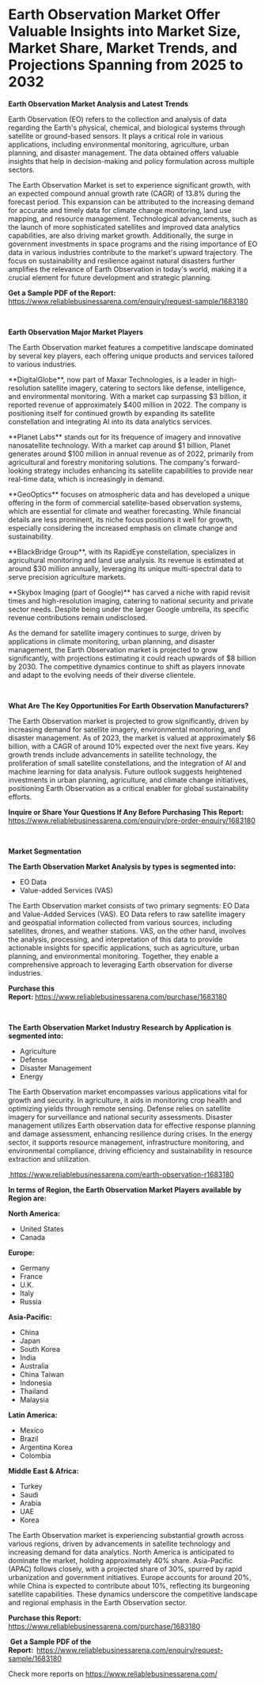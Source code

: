 <p><h1>Earth Observation Market Offer Valuable Insights into Market Size, Market Share, Market Trends, and Projections Spanning from 2025 to 2032</h1></p><p><strong>Earth Observation Market Analysis and Latest Trends</strong></p>
<p><p>Earth Observation (EO) refers to the collection and analysis of data regarding the Earth's physical, chemical, and biological systems through satellite or ground-based sensors. It plays a critical role in various applications, including environmental monitoring, agriculture, urban planning, and disaster management. The data obtained offers valuable insights that help in decision-making and policy formulation across multiple sectors.</p><p>The Earth Observation Market is set to experience significant growth, with an expected compound annual growth rate (CAGR) of 13.8% during the forecast period. This expansion can be attributed to the increasing demand for accurate and timely data for climate change monitoring, land use mapping, and resource management. Technological advancements, such as the launch of more sophisticated satellites and improved data analytics capabilities, are also driving market growth. Additionally, the surge in government investments in space programs and the rising importance of EO data in various industries contribute to the market's upward trajectory. The focus on sustainability and resilience against natural disasters further amplifies the relevance of Earth Observation in today's world, making it a crucial element for future development and strategic planning.</p></p>
<p><strong>Get a Sample PDF of the Report:&nbsp;</strong> <a href="https://www.reliablebusinessarena.com/enquiry/request-sample/1683180?utm_campaign=2385&utm_medium=2&utm_source=Github&utm_content=ia&utm_term=20022025&utm_id=earth-observation">https://www.reliablebusinessarena.com/enquiry/request-sample/1683180</a></p>
<p>&nbsp;</p>
<p><strong>Earth Observation Major Market Players</strong></p>
<p><p>The Earth Observation market features a competitive landscape dominated by several key players, each offering unique products and services tailored to various industries.</p><p>**DigitalGlobe**, now part of Maxar Technologies, is a leader in high-resolution satellite imagery, catering to sectors like defense, intelligence, and environmental monitoring. With a market cap surpassing $3 billion, it reported revenue of approximately $400 million in 2022. The company is positioning itself for continued growth by expanding its satellite constellation and integrating AI into its data analytics services.</p><p>**Planet Labs** stands out for its frequence of imagery and innovative nanosatellite technology. With a market cap around $1 billion, Planet generates around $100 million in annual revenue as of 2022, primarily from agricultural and forestry monitoring solutions. The company's forward-looking strategy includes enhancing its satellite capabilities to provide near real-time data, which is increasingly in demand.</p><p>**GeoOptics** focuses on atmospheric data and has developed a unique offering in the form of commercial satellite-based observation systems, which are essential for climate and weather forecasting. While financial details are less prominent, its niche focus positions it well for growth, especially considering the increased emphasis on climate change and sustainability.</p><p>**BlackBridge Group**, with its RapidEye constellation, specializes in agricultural monitoring and land use analysis. Its revenue is estimated at around $30 million annually, leveraging its unique multi-spectral data to serve precision agriculture markets.</p><p>**Skybox Imaging (part of Google)** has carved a niche with rapid revisit times and high-resolution imaging, catering to national security and private sector needs. Despite being under the larger Google umbrella, its specific revenue contributions remain undisclosed.</p><p>As the demand for satellite imagery continues to surge, driven by applications in climate monitoring, urban planning, and disaster management, the Earth Observation market is projected to grow significantly, with projections estimating it could reach upwards of $8 billion by 2030. The competitive dynamics continue to shift as players innovate and adapt to the evolving needs of their diverse clientele.</p></p>
<p>&nbsp;</p>
<p><strong>What Are The Key Opportunities For Earth Observation Manufacturers?</strong></p>
<p><p>The Earth Observation market is projected to grow significantly, driven by increasing demand for satellite imagery, environmental monitoring, and disaster management. As of 2023, the market is valued at approximately $6 billion, with a CAGR of around 10% expected over the next five years. Key growth trends include advancements in satellite technology, the proliferation of small satellite constellations, and the integration of AI and machine learning for data analysis. Future outlook suggests heightened investments in urban planning, agriculture, and climate change initiatives, positioning Earth Observation as a critical enabler for global sustainability efforts.</p></p>
<p><strong>Inquire or Share Your Questions If Any Before Purchasing This Report:</strong> <a href="https://www.reliablebusinessarena.com/enquiry/pre-order-enquiry/1683180?utm_campaign=2385&utm_medium=2&utm_source=Github&utm_content=ia&utm_term=20022025&utm_id=earth-observation">https://www.reliablebusinessarena.com/enquiry/pre-order-enquiry/1683180</a></p>
<p>&nbsp;</p>
<p><strong>Market Segmentation</strong></p>
<p><strong>The Earth Observation Market Analysis by types is segmented into:</strong></p>
<p><ul><li>EO Data</li><li>Value-added Services (VAS)</li></ul></p>
<p><p>The Earth Observation market consists of two primary segments: EO Data and Value-Added Services (VAS). EO Data refers to raw satellite imagery and geospatial information collected from various sources, including satellites, drones, and weather stations. VAS, on the other hand, involves the analysis, processing, and interpretation of this data to provide actionable insights for specific applications, such as agriculture, urban planning, and environmental monitoring. Together, they enable a comprehensive approach to leveraging Earth observation for diverse industries.</p></p>
<p><strong>Purchase this Report:&nbsp;</strong><a href="https://www.reliablebusinessarena.com/purchase/1683180?utm_campaign=2385&utm_medium=2&utm_source=Github&utm_content=ia&utm_term=20022025&utm_id=earth-observation">https://www.reliablebusinessarena.com/purchase/1683180</a></p>
<p>&nbsp;</p>
<p><strong>The Earth Observation Market Industry Research by Application is segmented into:</strong></p>
<p><ul><li>Agriculture</li><li>Defense</li><li>Disaster Management</li><li>Energy</li></ul></p>
<p><p>The Earth Observation market encompasses various applications vital for growth and security. In agriculture, it aids in monitoring crop health and optimizing yields through remote sensing. Defense relies on satellite imagery for surveillance and national security assessments. Disaster management utilizes Earth observation data for effective response planning and damage assessment, enhancing resilience during crises. In the energy sector, it supports resource management, infrastructure monitoring, and environmental compliance, driving efficiency and sustainability in resource extraction and utilization.</p></p>
<p><a href="https://www.reliablebusinessarena.com/earth-observation-r1683180?utm_campaign=2385&utm_medium=2&utm_source=Github&utm_content=ia&utm_term=20022025&utm_id=earth-observation">&nbsp;https://www.reliablebusinessarena.com/earth-observation-r1683180</a></p>
<p><strong>In terms of Region, the Earth Observation Market Players available by Region are:</strong></p>
<p>
    <p> <strong> North America: </strong>
        <ul>
            <li>United States</li>
            <li>Canada</li>
        </ul>
        </p> 
    <p> <strong> Europe: </strong>
        <ul>
            <li>Germany</li>
            <li>France</li>
            <li>U.K.</li>
            <li>Italy</li>
            <li>Russia</li>
        </ul>
        </p> 
    <p> <strong> Asia-Pacific: </strong>
        <ul>
            <li>China</li>
            <li>Japan</li>
            <li>South Korea</li>
            <li>India</li>
            <li>Australia</li>
            <li>China Taiwan</li>
            <li>Indonesia</li>
            <li>Thailand</li>
            <li>Malaysia</li>
        </ul>
        </p> 
    <p> <strong> Latin America: </strong>
        <ul>
            <li>Mexico</li>
            <li>Brazil</li>
            <li>Argentina Korea</li>
            <li>Colombia</li>
        </ul>
        </p> 
    <p> <strong> Middle East & Africa: </strong>
        <ul>
            <li>Turkey</li>
            <li>Saudi</li>
            <li>Arabia</li>
            <li>UAE</li>
            <li>Korea</li>
        </ul>
    </p>
    </p>
<p><p>The Earth Observation market is experiencing substantial growth across various regions, driven by advancements in satellite technology and increasing demand for data analytics. North America is anticipated to dominate the market, holding approximately 40% share. Asia-Pacific (APAC) follows closely, with a projected share of 30%, spurred by rapid urbanization and government initiatives. Europe accounts for around 20%, while China is expected to contribute about 10%, reflecting its burgeoning satellite capabilities. These dynamics underscore the competitive landscape and regional emphasis in the Earth Observation sector.</p></p>
<p><strong>Purchase this Report: </strong><a href="https://www.reliablebusinessarena.com/purchase/1683180?utm_campaign=2385&utm_medium=2&utm_source=Github&utm_content=ia&utm_term=20022025&utm_id=earth-observation">https://www.reliablebusinessarena.com/purchase/1683180</a></p>
<p>&nbsp;<strong>Get a Sample PDF of the Report:&nbsp;&nbsp;</strong><a href="https://www.reliablebusinessarena.com/enquiry/request-sample/1683180?utm_campaign=2385&utm_medium=2&utm_source=Github&utm_content=ia&utm_term=20022025&utm_id=earth-observation">https://www.reliablebusinessarena.com/enquiry/request-sample/1683180</a></p>
<p><strong></strong></p>
<p>Check more reports on <a href="https://www.reliablebusinessarena.com/?utm_campaign=2385&utm_medium=2&utm_source=Github&utm_content=ia&utm_term=20022025&utm_id=earth-observation">https://www.reliablebusinessarena.com/</a></p>